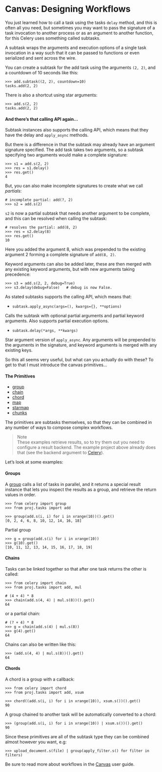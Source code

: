 # Canvas: Designing Workflows

You just learned how to call a task using the tasks `delay` method, and this is often all you need, but sometimes you may want to pass the signature of a task invocation to another process or as an argument to another function, for this Celery uses something called subtasks.

A subtask wraps the arguments and execution options of a single task invocation in a way such that it can be passed to functions or even serialized and sent across the wire.

You can create a subtask for the add task using the arguments `(2, 2)`, and a countdown of 10 seconds like this:

```
>>> add.subtask((2, 2), countdown=10)
tasks.add(2, 2)
```

There is also a shortcut using star arguments:

```
>>> add.s(2, 2)
tasks.add(2, 2)
```

#### And there’s that calling API again…
Subtask instances also supports the calling API, which means that they have the delay and `apply_async` methods.

But there is a difference in that the subtask may already have an argument signature specified. The add task takes two arguments, so a subtask specifying two arguments would make a complete signature:

```
>>> s1 = add.s(2, 2)
>>> res = s1.delay()
>>> res.get()
4
```

But, you can also make incomplete signatures to create what we call *partials*:

```
# incomplete partial: add(?, 2)
>>> s2 = add.s(2)
```

`s2` is now a partial subtask that needs another argument to be complete, and this can be resolved when calling the subtask:

```
# resolves the partial: add(8, 2)
>>> res = s2.delay(8)
>>> res.get()
10
```

Here you added the argument 8, which was prepended to the existing argument 2 forming a complete signature of `add(8, 2)`.

Keyword arguments can also be added later, these are then merged with any existing keyword arguments, but with new arguments taking precedence:

```
>>> s3 = add.s(2, 2, debug=True)
>>> s3.delay(debug=False)   # debug is now False.
```

As stated subtasks supports the calling API, which means that:

* `subtask.apply_async(args=(), kwargs={}, **options)`

Calls the subtask with optional partial arguments and partial keyword arguments. Also supports partial execution options.

* `subtask.delay(*args, **kwargs)`

Star argument version of `apply_async`. Any arguments will be prepended to the arguments in the signature, and keyword arguments is merged with any existing keys.

So this all seems very useful, but what can you actually do with these? To get to that I must introduce the canvas primitives…

#### The Primitives  
* [group](http://docs.celeryproject.org/en/latest/userguide/canvas.html#canvas-group)  
* [chain](http://docs.celeryproject.org/en/latest/userguide/canvas.html#canvas-chain)  
* [chord](http://docs.celeryproject.org/en/latest/userguide/canvas.html#canvas-chord)  
* [map](http://docs.celeryproject.org/en/latest/userguide/canvas.html#canvas-map)  
* [starmap](http://docs.celeryproject.org/en/latest/userguide/canvas.html#canvas-map)  
* [chunks](http://docs.celeryproject.org/en/latest/userguide/canvas.html#canvas-chunks)  

The primitives are subtasks themselves, so that they can be combined in any number of ways to compose complex workflows.

> Note  
These examples retrieve results, so to try them out you need to configure a result backend. The example project above already does that (see the backend argument to [Celery](http://docs.celeryproject.org/en/latest/reference/celery.html#celery.Celery)).

Let’s look at some examples:

#### Groups  
A [group](http://docs.celeryproject.org/en/latest/reference/celery.html#celery.group) calls a list of tasks in parallel, and it returns a special result instance that lets you inspect the results as a group, and retrieve the return values in order.

```
>>> from celery import group
>>> from proj.tasks import add

>>> group(add.s(i, i) for i in xrange(10))().get()
[0, 2, 4, 6, 8, 10, 12, 14, 16, 18]
```

Partial group

```
>>> g = group(add.s(i) for i in xrange(10))
>>> g(10).get()
[10, 11, 12, 13, 14, 15, 16, 17, 18, 19]
```

#### Chains  
Tasks can be linked together so that after one task returns the other is called:

```
>>> from celery import chain
>>> from proj.tasks import add, mul

# (4 + 4) * 8
>>> chain(add.s(4, 4) | mul.s(8))().get()
64
```

or a partial chain:

```
# (? + 4) * 8
>>> g = chain(add.s(4) | mul.s(8))
>>> g(4).get()
64
```

Chains can also be written like this:

```
>>> (add.s(4, 4) | mul.s(8))().get()
64
```

#### Chords
A chord is a group with a callback:

```
>>> from celery import chord
>>> from proj.tasks import add, xsum

>>> chord((add.s(i, i) for i in xrange(10)), xsum.s())().get()
90
```

A group chained to another task will be automatically converted to a chord:

```
>>> (group(add.s(i, i) for i in xrange(10)) | xsum.s())().get()
90
```

Since these primitives are all of the subtask type they can be combined almost however you want, e.g:

```
>>> upload_document.s(file) | group(apply_filter.s() for filter in filters)
```

Be sure to read more about workflows in the [Canvas](http://docs.celeryproject.org/en/latest/userguide/canvas.html#guide-canvas) user guide.